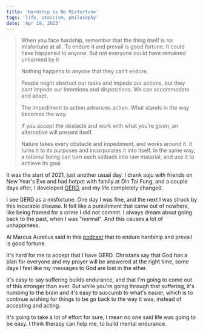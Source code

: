 ```yaml
---
title: 'Hardship is No Misfortune'
tags: 'life, stoicism, philosophy'
date: 'Apr 19, 2023'
---
```


> When you face hardship, remember that the thing itself is no misfortune at all. To endure it and prevail is good fortune. It could have happened to anyone. But not everyone could have remained unharmed by it
>
> Nothing happens to anyone that they can’t endure.
>
> People might obstruct our tasks and impede our actions, but they cant impede our intentions and dispositions. We can accommodate and adapt.
>
> The impediment to action advances action. What stands in the way becomes the way.
>
> If you accept the obstacle and work with what you’re given, an alternative will present itself.
>
> Nature takes every obstacle and impediment, and works around it. It turns it to its purposes and incorporates it into itself. In the same way, a rational being can turn each setback into raw material, and use it to achieve its goal.

It was the start of 2021, just another usual day. I drank soju with friends on New Year's Eve and had hotpot with family at Din Tai Fung, and a couple days after, I developed [GERD](https://en.wikipedia.org/wiki/Gastroesophageal_reflux_disease?useskin=vector), and my life completely changed.

I see GERD as a misfortune. One day I was fine, and the next I was struck by this incurable disease. It felt like a punishment that came out of nowhere, like being framed for a crime I did not commit. I always dream about going back to the past, when I was "normal". And this causes a lot of unhappiness.

AI Marcus Aurelius said in this [podcast](https://dkbshow.substack.com/p/marcus-aurelius-podcast-interview) that to endure hardship and prevail is good fortune.

It's hard for me to accept that I have GERD. Christans say that God has a plan for everyone and my prayer will be answered at the right time, some days I feel like my messages to God are lost in the ether.

It's easy to say suffering builds endurance, and that I'm going to come out of this stronger than ever. But while you're going through that suffering, it's numbing to the brain and it's easy to succumb to what's easier, which is to continue wishing for things to be go back to the way it was, instead of accepting and acting.

It's going to take a lot of effort for sure, I mean no one said life was going to be easy. I think therapy can help me, to build mental endurance.
